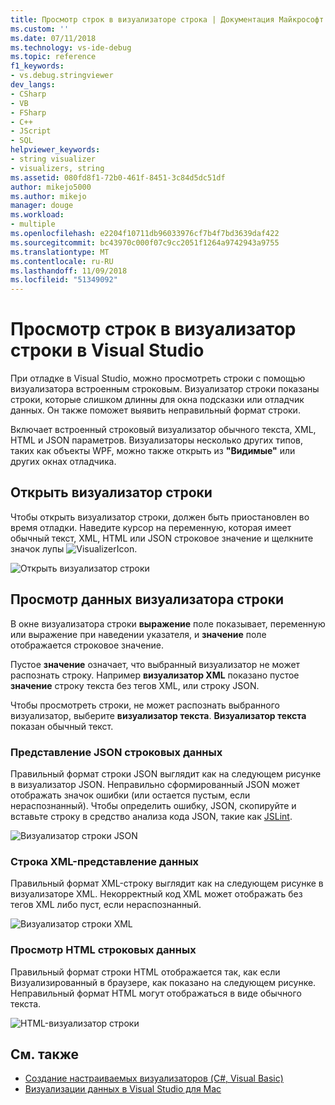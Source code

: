 ```yaml
---
title: Просмотр строк в визуализаторе строка | Документация Майкрософт
ms.custom: ''
ms.date: 07/11/2018
ms.technology: vs-ide-debug
ms.topic: reference
f1_keywords:
- vs.debug.stringviewer
dev_langs:
- CSharp
- VB
- FSharp
- C++
- JScript
- SQL
helpviewer_keywords:
- string visualizer
- visualizers, string
ms.assetid: 080fd8f1-72b0-461f-8451-3c84d5dc51df
author: mikejo5000
ms.author: mikejo
manager: douge
ms.workload:
- multiple
ms.openlocfilehash: e2204f10711db96033976cf7b4f7bd3639daf422
ms.sourcegitcommit: bc43970c000f07c9cc2051f1264a9742943a9755
ms.translationtype: MT
ms.contentlocale: ru-RU
ms.lasthandoff: 11/09/2018
ms.locfileid: "51349092"
---
```

# <a name="view-strings-in-a-string-visualizer-in-visual-studio"></a>Просмотр строк в визуализатор строки в Visual Studio

При отладке в Visual Studio, можно просмотреть строки с помощью визуализатора встроенным строковым. Визуализатор строки показаны строки, которые слишком длинны для окна подсказки или отладчик данных. Он также поможет выявить неправильный формат строки.

Включает встроенный строковый визуализатор обычного текста, XML, HTML и JSON параметров. Визуализаторы несколько других типов, таких как объекты WPF, можно также открыть из **"Видимые"** или других окнах отладчика.

## <a name="open-a-string-visualizer"></a>Открыть визуализатор строки

Чтобы открыть визуализатор строки, должен быть приостановлен во время отладки. Наведите курсор на переменную, которая имеет обычный текст, XML, HTML или JSON строковое значение и щелкните значок лупы ![VisualizerIcon](../debugger/media/dbg-tips-visualizer-icon.png "значок визуализатор").

![Открыть визуализатор строки](../debugger/media/dbg-tips-string-visualizers.png "визуализатор откройте строки")

## <a name="view-string-visualizer-data"></a>Просмотр данных визуализатора строки

В окне визуализатора строки **выражение** поле показывает, переменную или выражение при наведении указателя, и **значение** поле отображается строковое значение.

Пустое **значение** означает, что выбранный визуализатор не может распознать строку. Например **визуализатор XML** показано пустое **значение** строку текста без тегов XML, или строку JSON.

Чтобы просмотреть строки, не может распознать выбранного визуализатор, выберите **визуализатор текста**. **Визуализатор текста** показан обычный текст.

### <a name="view-json-string-data"></a>Представление JSON строковых данных

Правильный формат строки JSON выглядит как на следующем рисунке в визуализатор JSON. Неправильно сформированный JSON может отображать значок ошибки (или остается пустым, если нераспознанный). Чтобы определить ошибку, JSON, скопируйте и вставьте строку в средство анализа кода JSON, такие как [JSLint](https://www.jslint.com/).

![Визуализатор строки JSON](../debugger/media/dbg-tips-string-visualizer-json.png "визуализатор строки JSON")

### <a name="view-xml-string-data"></a>Строка XML-представление данных

Правильный формат XML-строку выглядит как на следующем рисунке в визуализаторе XML. Некорректный код XML может отображать без тегов XML либо пуст, если нераспознанный.

![Визуализатор строки XML](../debugger/media/dbg-string-visualizers-xml.png "визуализатор строки XML")

### <a name="view-html-string-data"></a>Просмотр HTML строковых данных

Правильный формат строки HTML отображается так, как если Визуализированный в браузере, как показано на следующем рисунке. Неправильный формат HTML могут отображаться в виде обычного текста.

![HTML-визуализатор строки](../debugger/media/dbg-string-visualizers-html.png "HTML-визуализатор строки")

## <a name="see-also"></a>См. также

- [Создание настраиваемых визуализаторов (C#, Visual Basic)](../debugger/create-custom-visualizers-of-data.md)
- [Визуализации данных в Visual Studio для Mac](/visualstudio/mac/data-visualizations)